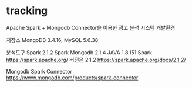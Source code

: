 # tracking
Apache Spark + Mongodb Connector을 이용한 광고 분석 시스템 개발환경

저장소 
 MongoDB 3.4.16, MySQL 5.6.38 

분석도구 
 Spark 2.1.2 Spark Mongodb 2.1.4 JAVA 1.8.151 
 Spark https://spark.apache.org/ 버전은 2.1.2 https://spark.apache.org/docs/2.1.2/
 
Mongodb Spark Connector  
https://www.mongodb.com/products/spark-connector
